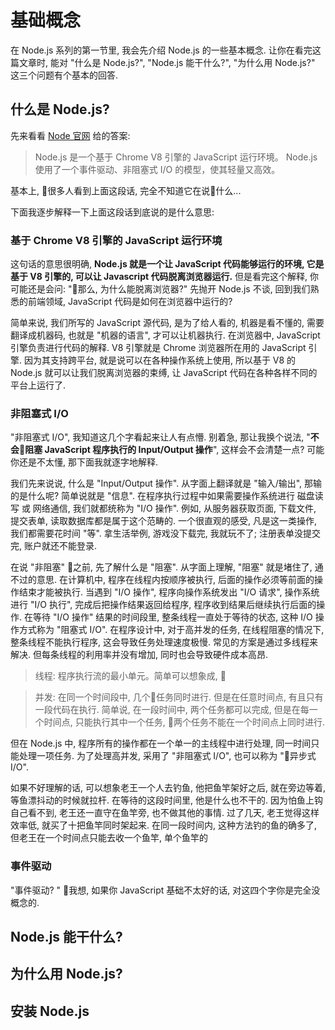 # 基础概念

在 Node.js 系列的第一节里, 我会先介绍 Node.js 的一些基本概念. 让你在看完这篇文章时, 能对 "什么是 Node.js?", "Node.js 能干什么?", "为什么用 Node.js?" 这三个问题有个基本的回答.

## 什么是 Node.js?

先来看看 [Node 官网](http://nodejs.cn/) 给的答案:

> Node.js 是一个基于 Chrome V8 引擎的 JavaScript 运行环境。
> Node.js 使用了一个事件驱动、非阻塞式 I/O 的模型，使其轻量又高效。 

基本上, 很多人看到上面这段话, 完全不知道它在说什么...

下面我逐步解释一下上面这段话到底说的是什么意思:

### 基于 Chrome V8 引擎的 JavaScript 运行环境

这句话的意思很明确, **Node.js 就是一个让 JavaScript 代码能够运行的环境, 它是基于 V8 引擎的, 可以让 Javascript 代码脱离浏览器运行.** 但是看完这个解释, 你可能还是会问: "那么, 为什么能脱离浏览器?" 先抛开 Node.js 不谈, 回到我们熟悉的前端领域, JavaScript 代码是如何在浏览器中运行的?  

简单来说, 我们所写的 JavaScript 源代码, 是为了给人看的, 机器是看不懂的, 需要翻译成机器码, 也就是 "机器的语言", 才可以让机器执行.  在浏览器中, JavaScript 引擎负责进行代码的解释.  V8 引擎就是 Chrome 浏览器所在用的 JavaScript 引擎.  因为其支持跨平台, 就是说可以在各种操作系统上使用, 所以基于 V8 的 Node.js 就可以让我们脱离浏览器的束缚, 让 JavaScript 代码在各种各样不同的平台上运行了.

### 非阻塞式 I/O

"非阻塞式 I/O", 我知道这几个字看起来让人有点懵.  别着急, 那让我换个说法, "**不会阻塞 JavaScript 程序执行的 Input/Output 操作**", 这样会不会清楚一点? 可能你还是不太懂, 那下面我就逐字地解释.

我们先来说说, 什么是 "Input/Output 操作".   从字面上翻译就是 "输入/输出", 那输的是什么呢?  简单说就是 "信息".  在程序执行过程中如果需要操作系统进行 磁盘读写 或 网络通信, 我们就都统称为 "I/O 操作".  例如, 从服务器获取页面, 下载文件, 提交表单, 读取数据库都是属于这个范畴的.  一个很直观的感受, 凡是这一类操作, 我们都需要花时间 "等".  拿生活举例, 游戏没下载完, 我就玩不了; 注册表单没提交完, 账户就还不能登录. 

在说 "非阻塞" 之前, 先了解什么是 "阻塞".  从字面上理解, "阻塞" 就是堵住了, 通不过的意思.  在计算机中, 程序在线程内按顺序被执行, 后面的操作必须等前面的操作结束才能被执行.  当遇到 "I/O 操作", 程序向操作系统发出 "I/O 请求", 操作系统进行 "I/O 执行", 完成后把操作结果返回给程序, 程序收到结果后继续执行后面的操作.  在等待 "I/O 操作" 结果的时间段里, 整条线程一直处于等待的状态, 这种 I/O 操作方式称为 "阻塞式 I/O".  在程序设计中, 对于高并发的任务, 在线程阻塞的情况下, 整条线程不能执行程序, 这会导致任务处理速度极慢.  常见的方案是通过多线程来解决. 但每条线程的利用率并没有增加, 同时也会导致硬件成本高昂.  

> 线程: 程序执行流的最小单元。简单可以想象成, 

> 并发: 在同一个时间段中, 几个任务同时进行.  但是在任意时间点, 有且只有一段代码在执行.  简单说, 在一段时间中, 两个任务都可以完成, 但是在每一个时间点, 只能执行其中一个任务, 两个任务不能在一个时间点上同时进行.  

但在 Node.js 中, 程序所有的操作都在一个单一的主线程中进行处理, 同一时间只能处理一项任务.  为了处理高并发, 采用了 "非阻塞式 I/O", 也可以称为 "异步式 I/O".  

如果不好理解的话, 可以想象老王一个人去钓鱼, 他把鱼竿架好之后, 就在旁边等着, 等鱼漂抖动的时候就拉杆.  在等待的这段时间里, 他是什么也不干的. 因为怕鱼上钩自己看不到, 老王还一直守在鱼竿旁, 也不做其他的事情.  过了几天, 老王觉得这样效率低, 就买了十把鱼竿同时架起来.  在同一段时间内, 这种方法钓的鱼的确多了, 但老王在一个时间点只能去收一个鱼竿, 单个鱼竿的




### 事件驱动

"事件驱动? " 我想, 如果你 JavaScript 基础不太好的话, 对这四个字你是完全没概念的.  

## Node.js 能干什么?

## 为什么用 Node.js?

## 安装 Node.js

